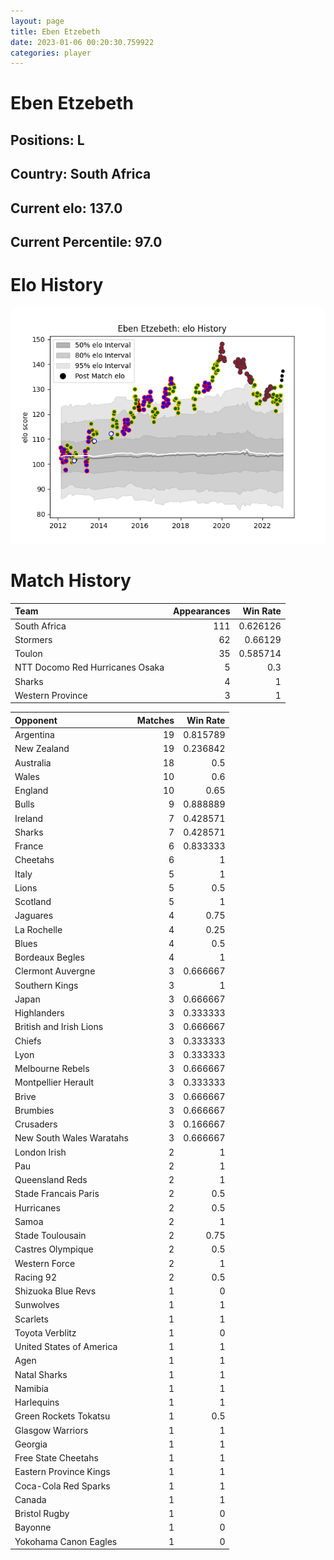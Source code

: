 ```yaml
---  
layout: page  
title: Eben Etzebeth  
date: 2023-01-06 00:20:30.759922  
categories: player  
---
```

# Eben Etzebeth

## Positions: L

## Country: South Africa

## Current elo: 137.0

## Current Percentile: 97.0

# Elo History


![elo history](history_EbenEtzebeth.png)
# Match History


| Team                            |   Appearances |   Win Rate |
|:--------------------------------|--------------:|-----------:|
| South Africa                    |           111 |   0.626126 |
| Stormers                        |            62 |   0.66129  |
| Toulon                          |            35 |   0.585714 |
| NTT Docomo Red Hurricanes Osaka |             5 |   0.3      |
| Sharks                          |             4 |   1        |
| Western Province                |             3 |   1        |

| Opponent                 |   Matches |   Win Rate |
|:-------------------------|----------:|-----------:|
| Argentina                |        19 |   0.815789 |
| New Zealand              |        19 |   0.236842 |
| Australia                |        18 |   0.5      |
| Wales                    |        10 |   0.6      |
| England                  |        10 |   0.65     |
| Bulls                    |         9 |   0.888889 |
| Ireland                  |         7 |   0.428571 |
| Sharks                   |         7 |   0.428571 |
| France                   |         6 |   0.833333 |
| Cheetahs                 |         6 |   1        |
| Italy                    |         5 |   1        |
| Lions                    |         5 |   0.5      |
| Scotland                 |         5 |   1        |
| Jaguares                 |         4 |   0.75     |
| La Rochelle              |         4 |   0.25     |
| Blues                    |         4 |   0.5      |
| Bordeaux Begles          |         4 |   1        |
| Clermont Auvergne        |         3 |   0.666667 |
| Southern Kings           |         3 |   1        |
| Japan                    |         3 |   0.666667 |
| Highlanders              |         3 |   0.333333 |
| British and Irish Lions  |         3 |   0.666667 |
| Chiefs                   |         3 |   0.333333 |
| Lyon                     |         3 |   0.333333 |
| Melbourne Rebels         |         3 |   0.666667 |
| Montpellier Herault      |         3 |   0.333333 |
| Brive                    |         3 |   0.666667 |
| Brumbies                 |         3 |   0.666667 |
| Crusaders                |         3 |   0.166667 |
| New South Wales Waratahs |         3 |   0.666667 |
| London Irish             |         2 |   1        |
| Pau                      |         2 |   1        |
| Queensland Reds          |         2 |   1        |
| Stade Francais Paris     |         2 |   0.5      |
| Hurricanes               |         2 |   0.5      |
| Samoa                    |         2 |   1        |
| Stade Toulousain         |         2 |   0.75     |
| Castres Olympique        |         2 |   0.5      |
| Western Force            |         2 |   1        |
| Racing 92                |         2 |   0.5      |
| Shizuoka Blue Revs       |         1 |   0        |
| Sunwolves                |         1 |   1        |
| Scarlets                 |         1 |   1        |
| Toyota Verblitz          |         1 |   0        |
| United States of America |         1 |   1        |
| Agen                     |         1 |   1        |
| Natal Sharks             |         1 |   1        |
| Namibia                  |         1 |   1        |
| Harlequins               |         1 |   1        |
| Green Rockets Tokatsu    |         1 |   0.5      |
| Glasgow Warriors         |         1 |   1        |
| Georgia                  |         1 |   1        |
| Free State Cheetahs      |         1 |   1        |
| Eastern Province Kings   |         1 |   1        |
| Coca-Cola Red Sparks     |         1 |   1        |
| Canada                   |         1 |   1        |
| Bristol Rugby            |         1 |   0        |
| Bayonne                  |         1 |   0        |
| Yokohama Canon Eagles    |         1 |   0        |